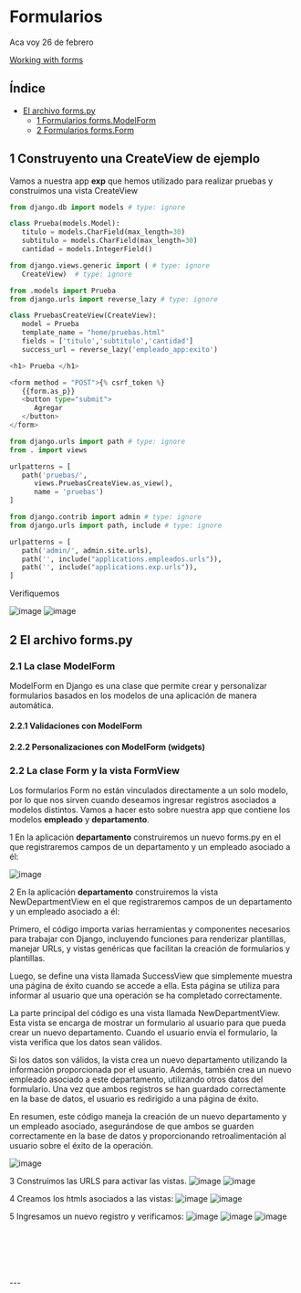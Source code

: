 # Formularios

Aca voy 26 de febrero

[Working with forms](https://docs.djangoproject.com/en/5.1/topics/forms/)

## Índice

* [El archivo forms.py](#1-El-archivo-forms.py)
  * [1 Formularios forms.ModelForm](#1-Formularios-formsModelForm)
  * [2 Formularios forms.Form](#2-Formularios-formsForm)

## 1 Construyento una CreateView de ejemplo

Vamos a nuestra app **exp** que hemos utilizado para realizar pruebas y construimos una vista CreateView

```python
from django.db import models # type: ignore

class Prueba(models.Model):
   titulo = models.CharField(max_length=30)
   subtitulo = models.CharField(max_length=30)
   cantidad = models.IntegerField()
```

```python
from django.views.generic import ( # type: ignore
   CreateView)  # type: ignore

from .models import Prueba
from django.urls import reverse_lazy # type: ignore

class PruebasCreateView(CreateView):
   model = Prueba
   template_name = "home/pruebas.html"
   fields = ['titulo','subtitulo','cantidad']
   success_url = reverse_lazy('empleado_app:exito')
```

```python
<h1> Prueba </h1>

<form method = "POST">{% csrf_token %}
   {{form.as_p}}
   <button type="submit">
      Agregar
   </button>
</form>
```

```python
from django.urls import path # type: ignore
from . import views

urlpatterns = [
   path('pruebas/', 
      views.PruebasCreateView.as_view(), 
      name = 'pruebas')
]
```

```python
from django.contrib import admin # type: ignore
from django.urls import path, include # type: ignore

urlpatterns = [
   path('admin/', admin.site.urls),
   path('', include("applications.empleados.urls")),
   path('', include("applications.exp.urls")),
]
```

Verifiquemos

![image](https://github.com/user-attachments/assets/6a1f36c4-5983-4290-b181-f843d007d5e3)
![image](https://github.com/user-attachments/assets/7d52dc2f-ae13-40ba-9327-1fbbe92ac71e)


## 2 El archivo forms.py

### 2.1 La clase ModelForm

ModelForm en Django es una clase que permite crear y personalizar formularios basados en los modelos de una aplicación de manera automática.

#### 2.2.1 Validaciones con ModelForm

#### 2.2.2 Personalizaciones con ModelForm (widgets)

### 2.2 La clase Form y la vista FormView

Los formularios Form no están vinculados directamente a un solo modelo, por lo que nos sirven cuando deseamos ingresar registros asociados a modelos distintos. Vamos a hacer esto sobre nuestra app que contiene los modelos **empleado** y **departamento**.

1 En la aplicación **departamento** construiremos un nuevo forms.py en el que registraremos campos de un departamento y un empleado asociado a él:

![image](https://github.com/user-attachments/assets/6a881efe-9557-45e6-b2cd-5eee8b64bd78)

2 En la aplicación **departamento** construiremos la vista NewDepartmentView en el que registraremos campos de un departamento y un empleado asociado a él:

Primero, el código importa varias herramientas y componentes necesarios para trabajar con Django, incluyendo funciones para renderizar plantillas, manejar URLs, y vistas genéricas que facilitan la creación de formularios y plantillas.

Luego, se define una vista llamada SuccessView que simplemente muestra una página de éxito cuando se accede a ella. Esta página se utiliza para informar al usuario que una operación se ha completado correctamente.

La parte principal del código es una vista llamada NewDepartmentView. Esta vista se encarga de mostrar un formulario al usuario para que pueda crear un nuevo departamento. Cuando el usuario envía el formulario, la vista verifica que los datos sean válidos.

Si los datos son válidos, la vista crea un nuevo departamento utilizando la información proporcionada por el usuario. Además, también crea un nuevo empleado asociado a este departamento, utilizando otros datos del formulario. Una vez que ambos registros se han guardado correctamente en la base de datos, el usuario es redirigido a una página de éxito.

En resumen, este código maneja la creación de un nuevo departamento y un empleado asociado, asegurándose de que ambos se guarden correctamente en la base de datos y proporcionando retroalimentación al usuario sobre el éxito de la operación.

![image](https://github.com/user-attachments/assets/ccc97b4f-ae20-4e5a-a1a8-e44b39c4dfdb)

3 Construímos las URLS para activar las vistas.
![image](https://github.com/user-attachments/assets/d9628226-345e-40d6-894b-43305563e431)
![image](https://github.com/user-attachments/assets/d8cbc229-9544-45a8-943a-53162980ec38)

4 Creamos los htmls asociados a las vistas:
![image](https://github.com/user-attachments/assets/b505c12d-6305-47b1-8965-da79b552bd15)
![image](https://github.com/user-attachments/assets/4cbcdcd3-e31b-42e6-bf52-2def56165ad5)

5 Ingresamos un nuevo registro y verificamos:
![image](https://github.com/user-attachments/assets/51177aae-b6f2-42f8-8f37-5e921b7333c4)
![image](https://github.com/user-attachments/assets/9b3de7a6-dc54-4b63-a78f-d5ffeda6a009)
![image](https://github.com/user-attachments/assets/3b296643-d1d4-40fb-9b08-52ec787d6b50)




<br>
<br>
<br>
<br>
<br>
---







